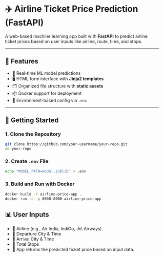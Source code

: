 # ✈️ Airline Ticket Price Prediction (FastAPI)

A web-based machine learning app built with **FastAPI** to predict airline ticket prices based on user inputs like airline, route, time, and stops.

---

## 🔧 Features

- 🧠 Real-time ML model predictions  
- 🖥️ HTML form interface with **Jinja2 templates**  
- 🗂️ Organized file structure with **static assets**  
- 📦 Docker support for deployment  
- 🔐 Environment-based config via `.env`  

---

## 🚀 Getting Started

### 1. Clone the Repository

```bash
git clone https://github.com/your-username/your-repo.git
cd your-repo
```
### 2. Create `.env` File
```bash
echo "MODEL_PATH=model.joblib" > .env
```

### 3. Build and Run with Docker
```bash
docker build -t airline-price-app .
docker run -d -p 8000:8000 airline-price-app
```

## 📊 User Inputs
- 📝 Airline (e.g., Air India, IndiGo, Jet Airways)
- 📝 Departure City & Time
- 📝 Arrival City & Time
- 📝 Total Stops
- 📝 App returns the predicted ticket price based on input data.


